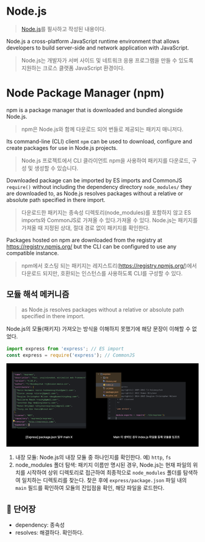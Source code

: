 # Node.js

> [Node.js](https://developer.mozilla.org/en-US/docs/Glossary/Node.js)를 필사하고 작성된 내용이다.

Node.js a cross-platform JavaScript runtime environment that allows developers to build server-side and network
application with JavaScript.

> Node.js는 개발자가 서버 사이드 및 네트워크 응용 프로그램을 만들 수 있도록 지원하는 크로스 클랫폼 JavaScript 환경이다.

# Node Package Manager (npm)

npm is a package manager that is downloaded and bundled alongside Node.js.

> npm은 Node.js와 함께 다운로드 되어 번들로 제공되는 패키지 매니저다.

Its command-line (CLI) client `npm` can be used to download, configure and create packages for use in Node.js projects.

> Node.js 프로젝트에서 CLI 클라이언트 npm을 사용하여 패키지를 다운로드, 구성 및 생성할 수 있습니다.

Downloaded package can be imported by ES imports and CommonJS `require()` without including the dependency directory
`node_modules/` they are downloaded to, as Node.js resolves packages without a relative or absolute path specified
in there import.

> 다운로드한 패키지는 종속성 디렉토리(node_modules)를 포함하지 않고 ES imports와 CommonJS로 가져올 수 있다.가져올 수 있다.
> Node.js는 패키지를 가져올 때 지정된 상대, 절대 경로 없이 패키지를 확인한다.

Packages hosted on npm are downloaded from the registry at https://registry.npmjs.org/ but the CLI can be configured to
use any compatible instance.

> npm에서 호스팅 되는 패키지는 레지스트리(https://registry.npmjs.org/)에서 다운로드 되지만, 호환되는 인스턴스를 사용하도록 CLI를 구성할 수 있다.

## 모듈 해석 메커니즘

> as Node.js resolves packages without a relative or absolute path specified in there import.

Node.js의 모듈(패키지) 가져오는 방식을 이해하지 못했기에 해당 문장이 이해할 수 없었다.

```typescript
import express from 'express'; // ES import
const express = require('express'); // CommonJS 
```

![node module import](images/node-module-import.png)

1. 내장 모듈: Node.js의 내장 모듈 중 하나인지를 확인한다. 예) `http`, `fs`
2. node_modules 폴더 탐색: 패키지 이름만 명시된 경우, Node.js는 현재 파일의 위치를 시작하여 상위 디렉토리로 접근하여 최종적으로 `node_modules` 폴더를 탐색하여 일치하는 디렉토리를
   찾는다. 찾은 후에 `express/package.json` 파일 내의 `main` 필드를 확인하여 모듈의 진입점을 확인, 해당 파일을 로드한다.

## 📝 단어장

* dependency: 종속성
* resolves: 해결하다. 확인하다.

